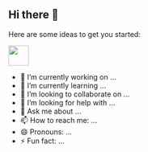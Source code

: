 ## Hi there 👋

Here are some ideas to get you started:

<img loading="lazy" src="https://cdn.jsdelivr.net/gh/devicons/devicon/icons/git/git-original.svg" width="40" height="40"/>


- 🔭 I’m currently working on ...
- 🌱 I’m currently learning ...
- 👯 I’m looking to collaborate on ...
- 🤔 I’m looking for help with ...
- 💬 Ask me about ...
- 📫 How to reach me: ...
- 😄 Pronouns: ...
- ⚡ Fun fact: ...
